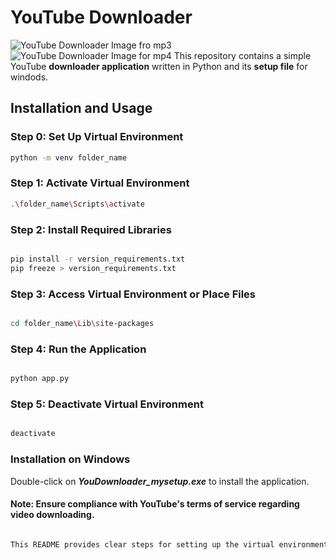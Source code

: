 # YouTube Downloader
![YouTube Downloader Image fro mp3](./gitPics/mp3)
![YouTube Downloader Image for mp4](./gitPics/mp4)
This repository contains a simple YouTube **downloader application** written in Python and its **setup file** for windods.

## Installation and Usage

### Step 0: Set Up Virtual Environment

```bash
python -m venv folder_name
```

### Step 1: Activate Virtual Environment

```bash
.\folder_name\Scripts\activate
```

### Step 2: Install Required Libraries
```bash

pip install -r version_requirements.txt
pip freeze > version_requirements.txt
```
### Step 3: Access Virtual Environment or Place Files
```bash

cd folder_name\Lib\site-packages
```
### Step 4: Run the Application
```bash

python app.py
```
### Step 5: Deactivate Virtual Environment
```bash

deactivate
```
### Installation on Windows

Double-click on ***YouDownloader_mysetup.exe*** to install the application.


#### Note: Ensure compliance with YouTube's terms of service regarding video downloading.
```bash

This README provides clear steps for setting up the virtual environment, installing required libraries, running the application, and also includes a note for Windows installation. Remember to replace `YouDownloader_mysetup.exe` with the actual name of your setup file. Additionally, ensure the disclaimer about compliance with YouTube's terms of service remains visible.

```